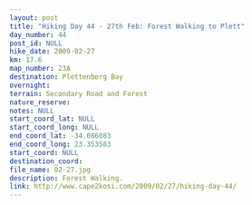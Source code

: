 ```yaml
---
layout: post
title: "Hiking Day 44 - 27th Feb: Forest Walking to Plett"
day_number: 44
post_id: NULL
hike_date: 2009-02-27
km: 17.6
map_number: 23A
destination: Plettenberg Bay
overnight: 
terrain: Secondary Road and Forest
nature_reserve: 
notes: NULL
start_coord_lat: NULL
start_coord_long: NULL
end_coord_lat: -34.086083
end_coord_long: 23.353583
start_coord: NULL
destination_coord: 
file_name: 02-27.jpg
description: Forest Walking.
link: http://www.cape2kosi.com/2009/02/27/hiking-day-44/
---
```

